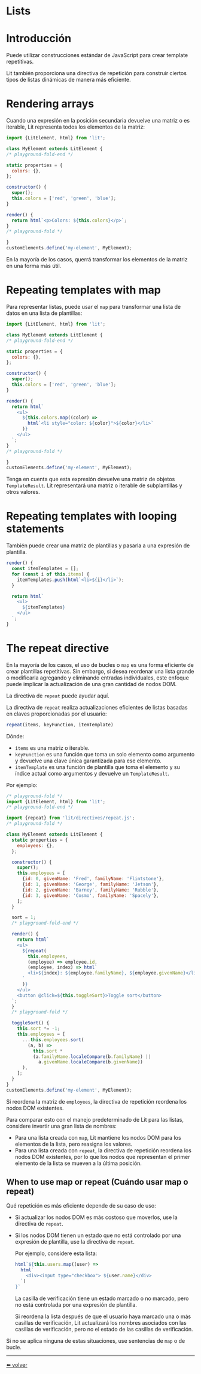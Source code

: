 # Lists

# Introducción

Puede utilizar construcciones estándar de JavaScript para crear template repetitivas.

Lit también proporciona una directiva de repetición para construir ciertos tipos de listas dinámicas de manera más eficiente.

# Rendering arrays

Cuando una expresión en la posición secundaria devuelve una matriz o es iterable, Lit representa todos los elementos de la matriz:

```jsx
import {LitElement, html} from 'lit';

class MyElement extends LitElement {
/* playground-fold-end */

static properties = {
  colors: {},
};

constructor() {
  super();
  this.colors = ['red', 'green', 'blue'];
}

render() {
  return html`<p>Colors: ${this.colors}</p>`;
}
/* playground-fold */

}
customElements.define('my-element', MyElement);
```

En la mayoría de los casos, querrá transformar los elementos de la matriz en una forma más útil.

# **Repeating templates with map**

Para representar listas, puede usar el `map` para transformar una lista de datos en una lista de plantillas:

```jsx
import {LitElement, html} from 'lit';

class MyElement extends LitElement {
/* playground-fold-end */

static properties = {
  colors: {},
};

constructor() {
  super();
  this.colors = ['red', 'green', 'blue'];
}

render() {
  return html`
    <ul>
      ${this.colors.map((color) =>
        html`<li style="color: ${color}">${color}</li>`
      )}
    </ul>
  `;
}
/* playground-fold */

}
customElements.define('my-element', MyElement);
```

Tenga en cuenta que esta expresión devuelve una matriz de objetos `TemplateResult`. Lit representará una matriz o iterable de subplantillas y otros valores.

# Repeating templates with looping statements

También puede crear una matriz de plantillas y pasarla a una expresión de plantilla.

```jsx
render() {
  const itemTemplates = [];
  for (const i of this.items) {
    itemTemplates.push(html`<li>${i}</li>`);
  }

  return html`
    <ul>
      ${itemTemplates}
    </ul>
  `;
}
```

# The repeat directive

En la mayoría de los casos, el uso de bucles o `map` es una forma eficiente de crear plantillas repetitivas. Sin embargo, si desea reordenar una lista grande o modificarla agregando y eliminando entradas individuales, este enfoque puede implicar la actualización de una gran cantidad de nodos DOM.

La directiva de `repeat` puede ayudar aquí.

La directiva de `repeat` realiza actualizaciones eficientes de listas basadas en claves proporcionadas por el usuario:

```jsx
repeat(items, keyFunction, itemTemplate)
```

Dónde:

- `items` es una matriz o iterable.
- `keyFunction` es una función que toma un solo elemento como argumento y devuelve una clave única garantizada para ese elemento.
- `itemTemplate` es una función de plantilla que toma el elemento y su índice actual como argumentos y devuelve un `TemplateResult`.

Por ejemplo:

```jsx
/* playground-fold */
import {LitElement, html} from 'lit';
/* playground-fold-end */

import {repeat} from 'lit/directives/repeat.js';
/* playground-fold */

class MyElement extends LitElement {
  static properties = {
    employees: {},
  };

  constructor() {
    super();
    this.employees = [
      {id: 0, givenName: 'Fred', familyName: 'Flintstone'},
      {id: 1, givenName: 'George', familyName: 'Jetson'},
      {id: 2, givenName: 'Barney', familyName: 'Rubble'},
      {id: 3, givenName: 'Cosmo', familyName: 'Spacely'},
    ];
  }

  sort = 1;
  /* playground-fold-end */

  render() {
    return html`
    <ul>
      ${repeat(
        this.employees,
        (employee) => employee.id,
        (employee, index) => html`
        <li>${index}: ${employee.familyName}, ${employee.givenName}</li>
      `
      )}
    </ul>
    <button @click=${this.toggleSort}>Toggle sort</button>
  `;
  }
  /* playground-fold */

  toggleSort() {
    this.sort *= -1;
    this.employees = [
      ...this.employees.sort(
        (a, b) =>
          this.sort *
          (a.familyName.localeCompare(b.familyName) ||
            a.givenName.localeCompare(b.givenName))
      ),
    ];
  }
}
customElements.define('my-element', MyElement);
```

Si reordena la matriz de `employees`, la directiva de repetición reordena los nodos DOM existentes.

Para comparar esto con el manejo predeterminado de Lit para las listas, considere invertir una gran lista de nombres:

- Para una lista creada con `map`, Lit mantiene los nodos DOM para los elementos de la lista, pero reasigna los valores.
- Para una lista creada con `repeat`, la directiva de repetición reordena los nodos DOM existentes, por lo que los nodos que representan el primer elemento de la lista se mueven a la última posición.

## When to use map or repeat (Cuándo usar map o repeat)

Qué repetición es más eficiente depende de su caso de uso:

- Si actualizar los nodos DOM es más costoso que moverlos, use la directiva de `repeat`.
- Si los nodos DOM tienen un estado que no está controlado por una expresión de plantilla, use la directiva de `repeat`.
    
    Por ejemplo, considere esta lista:
    
    ```jsx
    html`${this.users.map((user) =>
      html`
        <div><input type="checkbox"> ${user.name}</div>
      `)
    }`
    ```
    
    La casilla de verificación tiene un estado marcado o no marcado, pero no está controlada por una expresión de plantilla.
    
    Si reordena la lista después de que el usuario haya marcado una o más casillas de verificación, Lit actualizará los nombres asociados con las casillas de verificación, pero no el estado de las casillas de verificación.
    

Si no se aplica ninguna de estas situaciones, use sentencias de `map` o de bucle.



---
[⬅️ volver](https://github.com/VictorHugoAguilar/javascript-theory-questions-explained/blob/main/theory-lit-element/readme.md#lit-element-v2)
